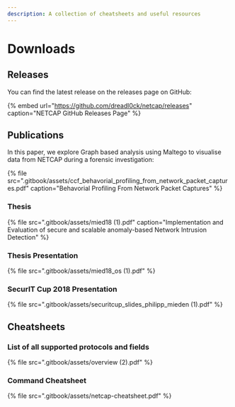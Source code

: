 ```yaml
---
description: A collection of cheatsheets and useful resources
---
```


# Downloads

## Releases

You can find the latest release on the releases page on GitHub:

{% embed url="https://github.com/dreadl0ck/netcap/releases" caption="NETCAP GitHub Releases Page" %}

## Publications

In this paper, we explore Graph based analysis using Maltego to visualise data from NETCAP during a forensic investigation:

{% file src=".gitbook/assets/ccf\_behavorial\_profiling\_from\_network\_packet\_captures.pdf" caption="Behavorial Profiling From Network Packet Captures" %}

### Thesis

{% file src=".gitbook/assets/mied18 \(1\).pdf" caption="Implementation and Evaluation of secure and scalable anomaly-based Network Intrusion Detection" %}

### Thesis Presentation

{% file src=".gitbook/assets/mied18\_os \(1\).pdf" %}

### SecurIT Cup 2018 Presentation

{% file src=".gitbook/assets/securitcup\_slides\_philipp\_mieden \(1\).pdf" %}

## Cheatsheets

### List of all supported protocols and fields

{% file src=".gitbook/assets/overview \(2\).pdf" %}

### Command Cheatsheet

{% file src=".gitbook/assets/netcap-cheatsheet.pdf" %}

